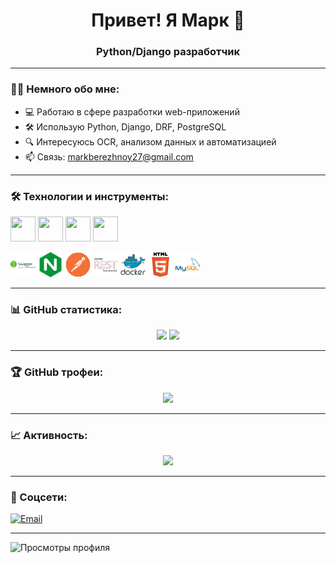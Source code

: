 <h1 align="center">Привет! Я Марк 👋</h1>
<h3 align="center">Python/Django разработчик</h3>

---

### 🙋‍♂️ Немного обо мне:

- 💻 Работаю в сфере разработки web-приложений
- 🛠️ Использую Python, Django, DRF, PostgreSQL
- 🔍 Интересуюсь OCR, анализом данных и автоматизацией
- 📫 Связь: [markberezhnoy27@gmail.com](mailto:markberezhnoy27@gmail.com)

---

### 🛠️ Технологии и инструменты:

<p align="left">
  <img src="https://cdn.jsdelivr.net/gh/devicons/devicon/icons/python/python-original.svg" width="40" height="40"/>
  <img src="https://cdn.jsdelivr.net/gh/devicons/devicon/icons/django/django-plain.svg" width="40" height="40"/>
  <img src="https://cdn.jsdelivr.net/gh/devicons/devicon/icons/postgresql/postgresql-original.svg" width="40" height="40"/>
  <img src="https://cdn.jsdelivr.net/gh/devicons/devicon/icons/git/git-original.svg" width="40" height="40"/>
</p>
<div>
  <img src="https://github.com/devicons/devicon/blob/master/icons/swagger/swagger-original-wordmark.svg" width="40" height="40"/>
  <img src="https://github.com/devicons/devicon/blob/master/icons/nginx/nginx-original.svg" width="40" height="40"/>
  <img src="https://github.com/devicons/devicon/blob/master/icons/postman/postman-plain.svg" width="40" height="40"/>
  <img src="https://github.com/devicons/devicon/blob/master/icons/djangorest/djangorest-original.svg" width="40" height="40"/>
  <img src="https://github.com/devicons/devicon/blob/master/icons/docker/docker-original-wordmark.svg" width="40" height="40"/>
  <img src="https://github.com/devicons/devicon/blob/master/icons/html5/html5-original-wordmark.svg" width="40" height="40"/>
  <img src="https://github.com/devicons/devicon/blob/master/icons/mysql/mysql-original-wordmark.svg" width="40" height="40"/>
</div>

---

### 📊 GitHub статистика:

<p align="center">
  <img src="https://github-readme-stats.vercel.app/api?username=DeMarkiz&show_icons=true&theme=radical" />
  <img src="https://github-readme-stats.vercel.app/api/top-langs/?username=DeMarkiz&layout=compact&theme=radical" />
</p>

---

### 🏆 GitHub трофеи:

<p align="center">
  <img src="https://github-profile-trophy.vercel.app/?username=DeMarkiz&theme=onedark" />
</p>

---

### 📈 Активность:

<p align="center">
  <img src="https://github-readme-activity-graph.cyclic.app/graph?username=DeMarkiz&theme=dracula" />
</p>

---

### 🔗 Соцсети:
 
[![Email](https://img.shields.io/badge/Email-d14836?style=for-the-badge&logo=gmail&logoColor=white)](mailto:markberezhnoy27@gmail.com)

---

![Просмотры профиля](https://komarev.com/ghpvc/?username=DeMarkiz)
